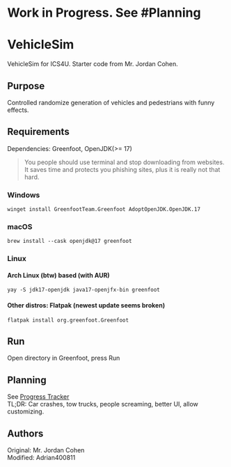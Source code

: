 # Work in Progress. See \#Planning
# VehicleSim
VehicleSim for ICS4U. Starter code from Mr. Jordan Cohen.

## Purpose  
Controlled randomize generation of vehicles and pedestrians with funny effects.

## Requirements
Dependencies: Greenfoot, OpenJDK(>= 17) 
> You people should use terminal and stop downloading from websites. It saves time and protects you phishing sites, plus it is really not that hard.
### Windows  
```winget install GreenfootTeam.Greenfoot AdoptOpenJDK.OpenJDK.17```  
### macOS 
```brew install --cask openjdk@17 greenfoot```
### Linux  
#### Arch Linux (btw) based (with AUR)  
```yay -S jdk17-openjdk java17-openjfx-bin greenfoot```
#### Other distros: Flatpak (newest update seems broken)  
```flatpak install org.greenfoot.Greenfoot```

## Run  
Open directory in Greenfoot, press Run

## Planning
See [Progress Tracker](https://github.com/Adrian400811/VehicleSim/issues/1)  
TL;DR: Car crashes, tow trucks, people screaming, better UI, allow customizing.  

## Authors  
Original: Mr. Jordan Cohen  
Modified: Adrian400811
